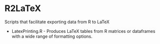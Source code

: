 R2LaTeX
=======

Scripts that facilitate exporting data from R to LaTeX

* LatexPrinting.R - Produces LaTeX tables from R matrices or dataframes with a wide range of formatting options.


